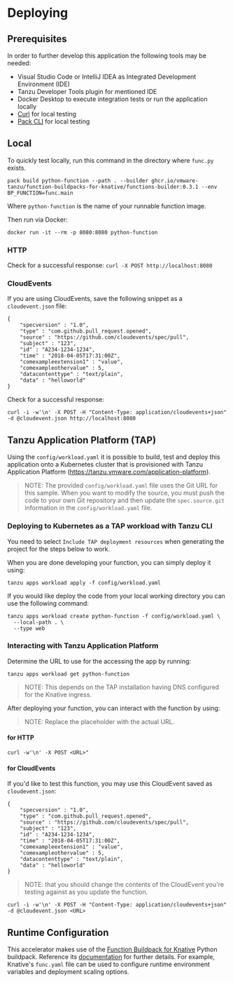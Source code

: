 # Deploying

## Prerequisites

In order to further develop this application the following tools may be needed:
- Visual Studio Code or IntelliJ IDEA as Integrated Development Environment (IDE)
- Tanzu Developer Tools plugin for mentioned IDE
- Docker Desktop to execute integration tests or run the application locally
- [Curl](https://curl.se/download.html) for local testing
- [Pack CLI](https://buildpacks.io/docs/tools/pack/) for local testing

## Local

To quickly test locally, run this command in the directory where `func.py` exists.

```
pack build python-function --path . --builder ghcr.io/vmware-tanzu/function-buildpacks-for-knative/functions-builder:0.3.1 --env BP_FUNCTION=func.main
```

Where `python-function` is the name of your runnable function image.

Then run via Docker:

```
docker run -it --rm -p 8080:8080 python-function
```

### HTTP

Check for a successful response: `curl -X POST http://localhost:8080`

### CloudEvents

If you are using CloudEvents, save the following snippet as a `cloudevent.json` file:

```
{
    "specversion" : "1.0",
    "type" : "com.github.pull_request.opened",
    "source" : "https://github.com/cloudevents/spec/pull",
    "subject" : "123",
    "id" : "A234-1234-1234",
    "time" : "2018-04-05T17:31:00Z",
    "comexampleextension1" : "value",
    "comexampleothervalue" : 5,
    "datacontenttype" : "text/plain",
    "data" : "helloworld"
}
```

Check for a successful response:

```
curl -i -w'\n' -X POST -H "Content-Type: application/cloudevents+json" -d @cloudevent.json http://localhost:8080
```

## Tanzu Application Platform (TAP)

Using the `config/workload.yaml` it is possible to build, test and deploy this application onto a
Kubernetes cluster that is provisioned with Tanzu Application Platform (https://tanzu.vmware.com/application-platform).

> NOTE: The provided `config/workload.yaml` file uses the Git URL for this sample. When you want to modify the source, you must push the code to your own Git repository and then update the `spec.source.git` information in the `config/workload.yaml` file.

### Deploying to Kubernetes as a TAP workload with Tanzu CLI

You need to select `Include TAP deployment resources` when generating the project for the steps below to work.

When you are done developing your function, you can simply deploy it using:

```
tanzu apps workload apply -f config/workload.yaml
```

If you would like deploy the code from your local working directory you can use the following command:

```
tanzu apps workload create python-function -f config/workload.yaml \
  --local-path . \
  --type web
```

### Interacting with Tanzu Application Platform

Determine the URL to use for the accessing the app by running:

```
tanzu apps workload get python-function
```

> NOTE: This depends on the TAP installation having DNS configured for the Knative ingress.

After deploying your function, you can interact with the function by using:

> NOTE: Replace the <URL> placeholder with the actual URL.

#### for HTTP

```
curl -w'\n' -X POST <URL>"
```

#### for CloudEvents

If you'd like to test this function, you may use this CloudEvent saved as `cloudevent.json`:

```
{
    "specversion" : "1.0",
    "type" : "com.github.pull_request.opened",
    "source" : "https://github.com/cloudevents/spec/pull",
    "subject" : "123",
    "id" : "A234-1234-1234",
    "time" : "2018-04-05T17:31:00Z",
    "comexampleextension1" : "value",
    "comexampleothervalue" : 5,
    "datacontenttype" : "text/plain",
    "data" : "helloworld"
}
```

> NOTE: that you should change the contents of the CloudEvent you're testing against as you update the function.

```
curl -i -w'\n' -X POST -H "Content-Type: application/cloudevents+json" -d @cloudevent.json <URL>
```

## Runtime Configuration

This accelerator makes use of the
[Function Buildpack for Knative](https://github.com/vmware-tanzu/function-buildpacks-for-knative) Python buildpack. 
Reference its [documentation](https://github.com/vmware-tanzu/function-buildpacks-for-knative/tree/main/buildpacks/python) for
further details.  For example, Knative's `func.yaml` file can be used to configure runtime 
environment variables and deployment scaling options. 
